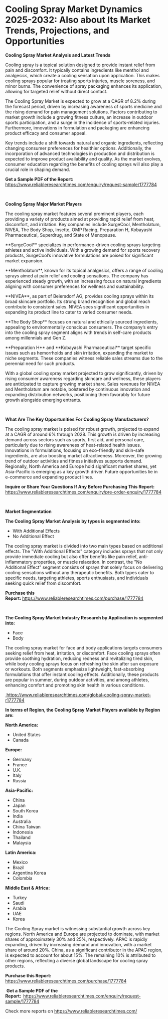 <p><h1>Cooling Spray Market Dynamics 2025-2032: Also about Its Market Trends, Projections, and Opportunities</h1></p><p><strong>Cooling Spray Market Analysis and Latest Trends</strong></p>
<p><p>Cooling spray is a topical solution designed to provide instant relief from pain and discomfort. It typically contains ingredients like menthol and analgesics, which create a cooling sensation upon application. This makes cooling sprays popular for treating sports injuries, muscle soreness, and minor burns. The convenience of spray packaging enhances its application, allowing for targeted relief without direct contact.</p><p>The Cooling Spray Market is expected to grow at a CAGR of 8.2% during the forecast period, driven by increasing awareness of sports medicine and the rising demand for pain management solutions. Factors contributing to market growth include a growing fitness culture, an increase in outdoor sports participation, and a surge in the incidence of sports-related injuries. Furthermore, innovations in formulation and packaging are enhancing product efficacy and consumer appeal. </p><p>Key trends include a shift towards natural and organic ingredients, reflecting changing consumer preferences for healthier options. Additionally, the incorporation of advanced technologies in production and distribution is expected to improve product availability and quality. As the market evolves, consumer education regarding the benefits of cooling sprays will also play a crucial role in shaping demand.</p></p>
<p><strong>Get a Sample PDF of the Report:&nbsp;</strong> <a href="https://www.reliableresearchtimes.com/enquiry/request-sample/1777784?utm_campaign=3114&utm_medium=2&utm_source=Github&utm_content=ia&utm_term=05032025&utm_id=cooling-spray">https://www.reliableresearchtimes.com/enquiry/request-sample/1777784</a></p>
<p>&nbsp;</p>
<p><strong>Cooling Spray Major Market Players</strong></p>
<p><p>The cooling spray market features several prominent players, each providing a variety of products aimed at providing rapid relief from heat, discomfort, and irritation. Key companies include SurgeCool, Mentholatum, NIVEA, The Body Shop, Insette, OMP Racing, Preparation H, Kobayashi Pharmaceutical, Superdrug, and State of Menopause.</p><p>**SurgeCool** specializes in performance-driven cooling sprays targeting athletes and active individuals. With a growing demand for sports recovery products, SurgeCool’s innovative formulations are poised for significant market expansion.</p><p>**Mentholatum**, known for its topical analgesics, offers a range of cooling sprays aimed at pain relief and cooling sensations. The company has experienced steady growth, with an increasing focus on natural ingredients aligning with consumer preferences for wellness and sustainability.</p><p>**NIVEA**, as part of Beiersdorf AG, provides cooling sprays within its broad skincare portfolio. Its strong brand recognition and global reach contribute to consistent sales. NIVEA sees significant opportunities in expanding its product line to cater to varied consumer needs.</p><p>**The Body Shop** focuses on natural and ethically sourced ingredients, appealing to environmentally conscious consumers. The company’s entry into the cooling spray segment aligns with trends in self-care products among millennials and Gen Z.</p><p>**Preparation H** and **Kobayashi Pharmaceutical** target specific issues such as hemorrhoids and skin irritation, expanding the market to niche segments. These companies witness reliable sales streams due to the perennial need for such products.</p><p>With a global cooling spray market projected to grow significantly, driven by rising consumer awareness regarding skincare and wellness, these players are anticipated to capture growing market share. Sales revenues for NIVEA and Mentholatum are notable, bolstered by continuous innovation and expanding distribution networks, positioning them favorably for future growth alongside emerging entrants.</p></p>
<p>&nbsp;</p>
<p><strong>What Are The Key Opportunities For Cooling Spray Manufacturers?</strong></p>
<p><p>The cooling spray market is poised for robust growth, projected to expand at a CAGR of around 6% through 2028. This growth is driven by increasing demand across sectors such as sports, first aid, and personal care, particularly due to rising awareness of heat-related health issues. Innovations in formulations, focusing on eco-friendly and skin-safe ingredients, are also boosting market attractiveness. Moreover, the growing trend of outdoor activities and fitness initiatives supports demand. Regionally, North America and Europe hold significant market shares, yet Asia-Pacific is emerging as a key growth driver. Future opportunities lie in e-commerce and expanding product lines.</p></p>
<p><strong>Inquire or Share Your Questions If Any Before Purchasing This Report:</strong> <a href="https://www.reliableresearchtimes.com/enquiry/pre-order-enquiry/1777784?utm_campaign=3114&utm_medium=2&utm_source=Github&utm_content=ia&utm_term=05032025&utm_id=cooling-spray">https://www.reliableresearchtimes.com/enquiry/pre-order-enquiry/1777784</a></p>
<p>&nbsp;</p>
<p><strong>Market Segmentation</strong></p>
<p><strong>The Cooling Spray Market Analysis by types is segmented into:</strong></p>
<p><ul><li>With Additional Effects</li><li>No Additional Effect</li></ul></p>
<p><p>The cooling spray market is divided into two main types based on additional effects. The "With Additional Effects" category includes sprays that not only provide immediate cooling but also offer benefits like pain relief, anti-inflammatory properties, or muscle relaxation. In contrast, the "No Additional Effect" segment consists of sprays that solely focus on delivering cooling sensations without any therapeutic benefits. Both types cater to specific needs, targeting athletes, sports enthusiasts, and individuals seeking quick relief from discomfort.</p></p>
<p><strong>Purchase this Report:&nbsp;</strong><a href="https://www.reliableresearchtimes.com/purchase/1777784?utm_campaign=3114&utm_medium=2&utm_source=Github&utm_content=ia&utm_term=05032025&utm_id=cooling-spray">https://www.reliableresearchtimes.com/purchase/1777784</a></p>
<p>&nbsp;</p>
<p><strong>The Cooling Spray Market Industry Research by Application is segmented into:</strong></p>
<p><ul><li>Face</li><li>Body</li></ul></p>
<p><p>The cooling spray market for face and body applications targets consumers seeking relief from heat, irritation, or discomfort. Face cooling sprays often provide soothing hydration, reducing redness and revitalizing tired skin, while body cooling sprays focus on refreshing the skin after sun exposure or workouts. Both segments emphasize lightweight, fast-absorbing formulations that offer instant cooling effects. Additionally, these products are popular in summer, during outdoor activities, and among athletes, enhancing comfort and promoting skin health in various conditions.</p></p>
<p><a href="https://www.reliableresearchtimes.com/global-cooling-spray-market-r1777784?utm_campaign=3114&utm_medium=2&utm_source=Github&utm_content=ia&utm_term=05032025&utm_id=cooling-spray">&nbsp;https://www.reliableresearchtimes.com/global-cooling-spray-market-r1777784</a></p>
<p><strong>In terms of Region, the Cooling Spray Market Players available by Region are:</strong></p>
<p>
    <p> <strong> North America: </strong>
        <ul>
            <li>United States</li>
            <li>Canada</li>
        </ul>
        </p> 
    <p> <strong> Europe: </strong>
        <ul>
            <li>Germany</li>
            <li>France</li>
            <li>U.K.</li>
            <li>Italy</li>
            <li>Russia</li>
        </ul>
        </p> 
    <p> <strong> Asia-Pacific: </strong>
        <ul>
            <li>China</li>
            <li>Japan</li>
            <li>South Korea</li>
            <li>India</li>
            <li>Australia</li>
            <li>China Taiwan</li>
            <li>Indonesia</li>
            <li>Thailand</li>
            <li>Malaysia</li>
        </ul>
        </p> 
    <p> <strong> Latin America: </strong>
        <ul>
            <li>Mexico</li>
            <li>Brazil</li>
            <li>Argentina Korea</li>
            <li>Colombia</li>
        </ul>
        </p> 
    <p> <strong> Middle East & Africa: </strong>
        <ul>
            <li>Turkey</li>
            <li>Saudi</li>
            <li>Arabia</li>
            <li>UAE</li>
            <li>Korea</li>
        </ul>
    </p>
    </p>
<p><p>The Cooling Spray market is witnessing substantial growth across key regions. North America and Europe are projected to dominate, with market shares of approximately 30% and 25%, respectively. APAC is rapidly expanding, driven by increasing demand and innovation, with a market share of around 20%. China, as a significant contributor in the APAC region, is expected to account for about 15%. The remaining 10% is attributed to other regions, reflecting a diverse global landscape for cooling spray products.</p></p>
<p><strong>Purchase this Report: </strong><a href="https://www.reliableresearchtimes.com/purchase/1777784?utm_campaign=3114&utm_medium=2&utm_source=Github&utm_content=ia&utm_term=05032025&utm_id=cooling-spray">https://www.reliableresearchtimes.com/purchase/1777784</a></p>
<p>&nbsp;<strong>Get a Sample PDF of the Report:&nbsp;&nbsp;</strong><a href="https://www.reliableresearchtimes.com/enquiry/request-sample/1777784?utm_campaign=3114&utm_medium=2&utm_source=Github&utm_content=ia&utm_term=05032025&utm_id=cooling-spray">https://www.reliableresearchtimes.com/enquiry/request-sample/1777784</a></p>
<p><strong></strong></p>
<p>Check more reports on <a href="https://www.reliableresearchtimes.com/?utm_campaign=3114&utm_medium=2&utm_source=Github&utm_content=ia&utm_term=05032025&utm_id=cooling-spray">https://www.reliableresearchtimes.com/</a></p>